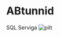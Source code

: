 # ABtunnid
SQL Serviga
![pilt](https://github.com/user-attachments/assets/2ad011f7-6638-4cf7-bed5-51a5ce09bce8)
